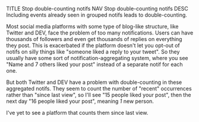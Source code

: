 TITLE Stop double-counting notifs
NAV Stop double-counting notifs
DESC Including events already seen in grouped notifs leads to double-counting.

Most social media platforms with some type of blog-like structure, like Twitter and DEV, face the problem of too many notifications. Users can have thousands of followers and even get thousands of replies on everything they post. This is exacerbated if the platform doesn't let you opt-out of notifs on silly things like "someone liked a reply to your tweet". So they usually have some sort of notification-aggregating system, where you see "Name and 7 others liked your post" instead of a separate notif for each one.

But both Twitter and DEV have a problem with double-counting in these aggregated notifs. They seem to count the number of "recent" occurrences rather than "since last view", so I'll see "15 people liked your post", then the next day "16 people liked your post", meaning *1* new person.

I've yet to see a platform that counts them since last view.
